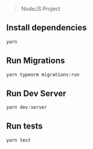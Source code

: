 > NodeJS Project

## Install dependencies

```sh
yarn
```

## Run Migrations
```sh
yarn typeorm migrations:run
```

## Run Dev Server
```sh
yarn dev:server
```

## Run tests

```sh
yarn test
```
